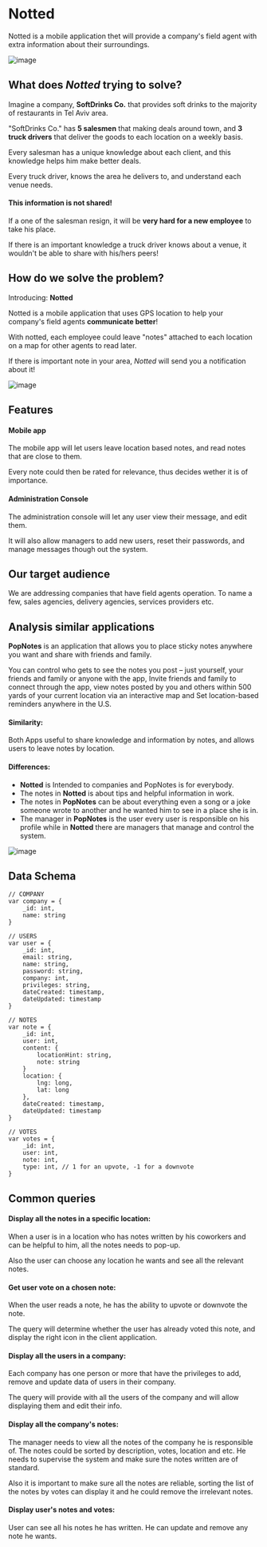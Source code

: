  Notted
========

Notted is a mobile application thet will provide a company's field agent with extra information about their surroundings.

![image](img/notted1.png)

## What does *Notted* trying to solve?
Imagine a company, **SoftDrinks Co.** that provides soft drinks to the majority of restaurants in Tel Aviv area.

"SoftDrinks Co." has **5 salesmen** that making deals around town, and **3 truck drivers** that deliver the goods to each location on a weekly basis.

Every salesman has a unique knowledge about each client, and this knowledge helps him make better deals.

Every truck driver, knows the area he delivers to, and understand each venue needs.

#### This information is not shared!

If a one of the salesman resign, it will be **very hard for a new employee** to take his place.

If there is an important knowledge a truck driver knows about a venue, it wouldn't be able to share with his/hers peers!

## How do we solve the problem?
Introducing: **Notted**

Notted is a mobile application that uses GPS location to help your company's field agents **communicate better**!

With notted, each employee could leave "notes" attached to each location on a map for other agents to read later.

If there is important note in your area, *Notted* will send you a notification about it!

![image](img/notted2.png)

## Features
#### Mobile app
The mobile app will let users leave location based notes, and read notes that are close to them.

Every note could then be rated for relevance, thus decides wether it is of importance.


#### Administration Console
The administration console will let any user view their message, and edit them.

It will also allow managers to add new users, reset their passwords, and manage messages though out the system.

## Our target audience
We are addressing companies that have field agents operation. To name a few, sales agencies, delivery agencies, services providers etc.

## Analysis similar applications 

**PopNotes** is an application that allows you to place sticky notes anywhere you want and share with friends and family.

You can control who gets to see the notes you post – just yourself, your friends and family or anyone with the app, Invite friends and family to connect through the app, view notes posted by you and others within 500 yards of your current location via an interactive map and Set location-based reminders anywhere in the U.S.

#### Similarity: 

Both Apps useful to share knowledge and information by notes, and allows users to leave notes by location.

#### Differences:

* **Notted** is Intended to companies and PopNotes is for everybody.
* The notes in **Notted** is about tips and helpful information in work.
* The notes in **PopNotes** can be about everything even a song or a joke someone wrote to another and he wanted him to see in a place she is in. 
* The manager in **PopNotes** is the user every user is responsible on his profile while in **Notted** there are managers that manage and control the system.

![image](img/browser.png)

## Data Schema

```
// COMPANY 
var company = {
	_id: int,
	name: string
}
```

```
// USERS
var user = {
	_id: int,
	email: string,
	name: string,
	password: string,
	company: int,
	privileges: string,
	dateCreated: timestamp,
	dateUpdated: timestamp
}
```

```
// NOTES
var note = {
	_id: int,
	user: int,
	content: {
		locationHint: string,
		note: string
	}
	location: {
		lng: long,
		lat: long
	},
	dateCreated: timestamp,
	dateUpdated: timestamp
}
```

```
// VOTES
var votes = {
	_id: int,
	user: int,
	note: int,
	type: int, // 1 for an upvote, -1 for a downvote
}
```

## Common queries

#### Display all the notes in a specific location:

When a user is in a location who has notes written by his coworkers and can be helpful to him, all the notes needs to pop-up.

Also the user can choose any location he wants and see all the relevant notes.

#### Get user vote on a chosen note:

When the user reads a note, he has the ability to upvote or downvote the note.

The query will determine whether the user has already voted this note, and display the right icon in the client application.


#### Display all the users in a company:

Each company has one person or more that have the privileges to add, remove and update data of users in their company.

The query will provide with all the users of the company and will allow displaying them and edit their info.

#### Display all the company's notes:

The manager needs to view all the notes of the company he is responsible of.
The notes could be sorted by description, votes, location and etc. 
He needs to supervise the system and make sure the notes written are of standard.

Also it is important to make sure all the notes are reliable, sorting the list of the notes by 
votes can display it and he could remove the irrelevant notes.

#### Display user's notes and votes: 

User can see all his notes he has written. He can update and remove any note he wants.
